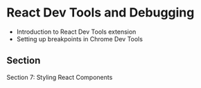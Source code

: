 # React Dev Tools and Debugging

- Introduction to React Dev Tools extension
- Setting up breakpoints in Chrome Dev Tools

## Section

Section 7: Styling React Components
